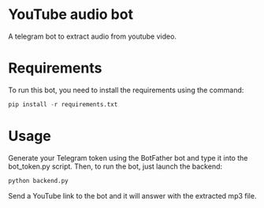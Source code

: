 # YouTube audio bot
A telegram bot to extract audio from youtube video.

# Requirements
To run this bot, you need to install the requirements using the command:

```python
pip install -r requirements.txt
```

# Usage
Generate your Telegram token using the BotFather bot and type it into the bot_token.py script.
Then, to run the bot, just launch the backend:
```python
python backend.py
```
Send a YouTube link to the bot and it will answer with the extracted mp3 file.
